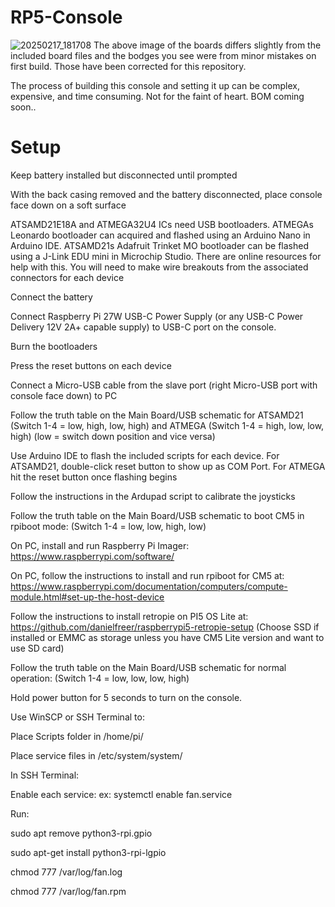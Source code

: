 # RP5-Console
![20250217_181708](https://github.com/user-attachments/assets/bb11127e-8a09-4bc5-866f-330abdede5b4)
The above image of the boards differs slightly from the included board files and the bodges you see were from minor mistakes on first build. Those have been corrected for this repository.

The process of building this console and setting it up can be complex, expensive, and time consuming. Not for the faint of heart.
BOM coming soon..

# Setup

Keep battery installed but disconnected until prompted

With the back casing removed and the battery disconnected, place console face down on a soft surface

ATSAMD21E18A and ATMEGA32U4 ICs need USB bootloaders. ATMEGAs Leonardo bootloader can acquired and flashed using an Arduino Nano in Arduino IDE. ATSAMD21s Adafruit Trinket MO bootloader can be flashed using a J-Link EDU mini in Microchip Studio. There are online resources for help with this. You will need to make wire breakouts from the associated connectors for each device

Connect the battery

Connect Raspberry Pi 27W USB-C Power Supply (or any USB-C Power Delivery 12V 2A+ capable supply) to USB-C port on the console. 

Burn the bootloaders

Press the reset buttons on each device

Connect a Micro-USB cable from the slave port (right Micro-USB port with console face down) to PC

Follow the truth table on the Main Board/USB schematic for ATSAMD21 (Switch 1-4 = low, high, low, high) and ATMEGA (Switch 1-4 = high, low, low, high) (low = switch down position and vice versa)

Use Arduino IDE to flash the included scripts for each device. For ATSAMD21, double-click reset button to show up as COM Port. For ATMEGA hit the reset button once flashing begins

Follow the instructions in the Ardupad script to calibrate the joysticks

Follow the truth table on the Main Board/USB schematic to boot CM5 in rpiboot mode: (Switch 1-4 = low, low, high, low)

On PC, install and run Raspberry Pi Imager: https://www.raspberrypi.com/software/

On PC, follow the instructions to install and run rpiboot for CM5 at: https://www.raspberrypi.com/documentation/computers/compute-module.html#set-up-the-host-device

Follow the instructions to install retropie on PI5 OS Lite at: https://github.com/danielfreer/raspberrypi5-retropie-setup (Choose SSD if installed or EMMC as storage unless you have CM5 Lite version and want to use SD card)

Follow the truth table on the Main Board/USB schematic for normal operation: (Switch 1-4 = low, low, low, high)

Hold power button for 5 seconds to turn on the console.

Use WinSCP or SSH Terminal to:

Place Scripts folder in /home/pi/

Place service files in /etc/system/system/

In SSH Terminal:

Enable each service: ex: systemctl enable fan.service

Run:

sudo apt remove python3-rpi.gpio

sudo apt-get install python3-rpi-lgpio

chmod 777 /var/log/fan.log

chmod 777 /var/log/fan.rpm
